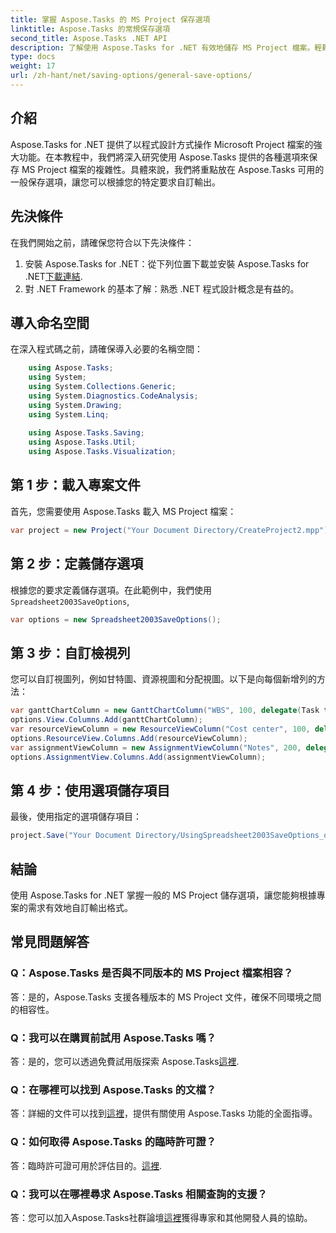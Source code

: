 ```yaml
---
title: 掌握 Aspose.Tasks 的 MS Project 保存選項
linktitle: Aspose.Tasks 的常規保存選項
second_title: Aspose.Tasks .NET API
description: 了解使用 Aspose.Tasks for .NET 有效地儲存 MS Project 檔案。輕鬆為您的專案自訂輸出選項。
type: docs
weight: 17
url: /zh-hant/net/saving-options/general-save-options/
---
```

## 介紹
Aspose.Tasks for .NET 提供了以程式設計方式操作 Microsoft Project 檔案的強大功能。在本教程中，我們將深入研究使用 Aspose.Tasks 提供的各種選項來保存 MS Project 檔案的複雜性。具體來說，我們將重點放在 Aspose.Tasks 可用的一般保存選項，讓您可以根據您的特定要求自訂輸出。
## 先決條件
在我們開始之前，請確保您符合以下先決條件：
1. 安裝 Aspose.Tasks for .NET：從下列位置下載並安裝 Aspose.Tasks for .NET[下載連結](https://releases.aspose.com/tasks/net/).
2. 對 .NET Framework 的基本了解：熟悉 .NET 程式設計概念是有益的。

## 導入命名空間
在深入程式碼之前，請確保導入必要的名稱空間：
```csharp
    using Aspose.Tasks;
    using System;
    using System.Collections.Generic;
    using System.Diagnostics.CodeAnalysis;
    using System.Drawing;
    using System.Linq;
    
    using Aspose.Tasks.Saving;
    using Aspose.Tasks.Util;
    using Aspose.Tasks.Visualization;
```

## 第 1 步：載入專案文件
首先，您需要使用 Aspose.Tasks 載入 MS Project 檔案：
```csharp
var project = new Project("Your Document Directory/CreateProject2.mpp");
```
## 第 2 步：定義儲存選項
根據您的要求定義儲存選項。在此範例中，我們使用`Spreadsheet2003SaveOptions`,
```csharp
var options = new Spreadsheet2003SaveOptions();
```
## 第 3 步：自訂檢視列
您可以自訂視圖列，例如甘特圖、資源視圖和分配視圖。以下是向每個新增列的方法：
```csharp
var ganttChartColumn = new GanttChartColumn("WBS", 100, delegate(Task task) { return task.Get(Tsk.WBS); });
options.View.Columns.Add(ganttChartColumn);
var resourceViewColumn = new ResourceViewColumn("Cost center", 100, delegate(Resource resource) { return resource.Get(Rsc.CostCenter); });
options.ResourceView.Columns.Add(resourceViewColumn);
var assignmentViewColumn = new AssignmentViewColumn("Notes", 200, delegate(ResourceAssignment assignment) { return assignment.Get(Asn.NotesText); });
options.AssignmentView.Columns.Add(assignmentViewColumn);
```
## 第 4 步：使用選項儲存項目
最後，使用指定的選項儲存項目：
```csharp
project.Save("Your Document Directory/UsingSpreadsheet2003SaveOptions_out.xml", options);
```

## 結論
使用 Aspose.Tasks for .NET 掌握一般的 MS Project 儲存選項，讓您能夠根據專案的需求有效地自訂輸出格式。
## 常見問題解答
### Q：Aspose.Tasks 是否與不同版本的 MS Project 檔案相容？
答：是的，Aspose.Tasks 支援各種版本的 MS Project 文件，確保不同環境之間的相容性。
### Q：我可以在購買前試用 Aspose.Tasks 嗎？
答：是的，您可以透過免費試用版探索 Aspose.Tasks[這裡](https://releases.aspose.com/).
### Q：在哪裡可以找到 Aspose.Tasks 的文檔？
答：詳細的文件可以找到[這裡](https://reference.aspose.com/tasks/net/)，提供有關使用 Aspose.Tasks 功能的全面指導。
### Q：如何取得 Aspose.Tasks 的臨時許可證？
答：臨時許可證可用於評估目的。[這裡](https://purchase.aspose.com/temporary-license/).
### Q：我可以在哪裡尋求 Aspose.Tasks 相關查詢的支援？
答：您可以加入Aspose.Tasks社群論壇[這裡](https://forum.aspose.com/c/tasks/15)獲得專家和其他開發人員的協助。